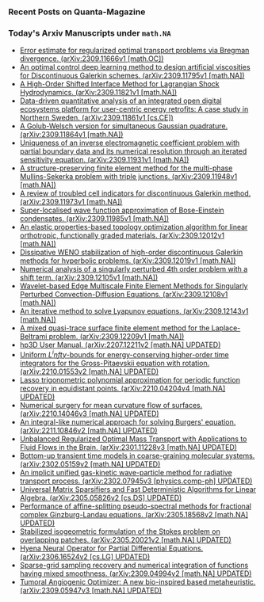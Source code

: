 ### Recent Posts on Quanta-Magazine
<!-- quanta starts -->

<!-- quanta ends -->
### Today's Arxiv Manuscripts under ``math.NA``
<!-- arxiv-math-na starts -->
* <a href="http://arxiv.org/abs/2309.11666">Error estimate for regularized optimal transport problems via Bregman divergence. (arXiv:2309.11666v1 [math.OC])</a>
* <a href="http://arxiv.org/abs/2309.11795">An optimal control deep learning method to design artificial viscosities for Discontinuous Galerkin schemes. (arXiv:2309.11795v1 [math.NA])</a>
* <a href="http://arxiv.org/abs/2309.11821">A High-Order Shifted Interface Method for Lagrangian Shock Hydrodynamics. (arXiv:2309.11821v1 [math.NA])</a>
* <a href="http://arxiv.org/abs/2309.11861">Data-driven quantitative analysis of an integrated open digital ecosystems platform for user-centric energy retrofits: A case study in Northern Sweden. (arXiv:2309.11861v1 [cs.CE])</a>
* <a href="http://arxiv.org/abs/2309.11864">A Golub-Welsch version for simultaneous Gaussian quadrature. (arXiv:2309.11864v1 [math.NA])</a>
* <a href="http://arxiv.org/abs/2309.11931">Uniqueness of an inverse electromagnetic coefficient problem with partial boundary data and its numerical resolution through an iterated sensitivity equation. (arXiv:2309.11931v1 [math.NA])</a>
* <a href="http://arxiv.org/abs/2309.11948">A structure-preserving finite element method for the multi-phase Mullins-Sekerka problem with triple junctions. (arXiv:2309.11948v1 [math.NA])</a>
* <a href="http://arxiv.org/abs/2309.11973">A review of troubled cell indicators for discontinuous Galerkin method. (arXiv:2309.11973v1 [math.NA])</a>
* <a href="http://arxiv.org/abs/2309.11985">Super-localised wave function approximation of Bose-Einstein condensates. (arXiv:2309.11985v1 [math.NA])</a>
* <a href="http://arxiv.org/abs/2309.12012">An elastic properties-based topology optimization algorithm for linear orthotropic, functionally graded materials. (arXiv:2309.12012v1 [math.NA])</a>
* <a href="http://arxiv.org/abs/2309.12019">Dissipative WENO stabilization of high-order discontinuous Galerkin methods for hyperbolic problems. (arXiv:2309.12019v1 [math.NA])</a>
* <a href="http://arxiv.org/abs/2309.12105">Numerical analysis of a singularly perturbed 4th order problem with a shift term. (arXiv:2309.12105v1 [math.NA])</a>
* <a href="http://arxiv.org/abs/2309.12108">Wavelet-based Edge Multiscale Finite Element Methods for Singularly Perturbed Convection-Diffusion Equations. (arXiv:2309.12108v1 [math.NA])</a>
* <a href="http://arxiv.org/abs/2309.12143">An iterative method to solve Lyapunov equations. (arXiv:2309.12143v1 [math.NA])</a>
* <a href="http://arxiv.org/abs/2309.12209">A mixed quasi-trace surface finite element method for the Laplace-Beltrami problem. (arXiv:2309.12209v1 [math.NA])</a>
* <a href="http://arxiv.org/abs/2207.12211">hp3D User Manual. (arXiv:2207.12211v2 [math.NA] UPDATED)</a>
* <a href="http://arxiv.org/abs/2210.01553">Uniform $L^infty$-bounds for energy-conserving higher-order time integrators for the Gross-Pitaevskii equation with rotation. (arXiv:2210.01553v2 [math.NA] UPDATED)</a>
* <a href="http://arxiv.org/abs/2210.04204">Lasso trigonometric polynomial approximation for periodic function recovery in equidistant points. (arXiv:2210.04204v4 [math.NA] UPDATED)</a>
* <a href="http://arxiv.org/abs/2210.14046">Numerical surgery for mean curvature flow of surfaces. (arXiv:2210.14046v3 [math.NA] UPDATED)</a>
* <a href="http://arxiv.org/abs/2211.10846">An integral-like numerical approach for solving Burgers' equation. (arXiv:2211.10846v2 [math.NA] UPDATED)</a>
* <a href="http://arxiv.org/abs/2301.11228">Unbalanced Regularized Optimal Mass Transport with Applications to Fluid Flows in the Brain. (arXiv:2301.11228v3 [math.NA] UPDATED)</a>
* <a href="http://arxiv.org/abs/2302.05159">Bottom-up transient time models in coarse-graining molecular systems. (arXiv:2302.05159v2 [math.NA] UPDATED)</a>
* <a href="http://arxiv.org/abs/2302.07945">An implicit unified gas-kinetic wave-particle method for radiative transport process. (arXiv:2302.07945v3 [physics.comp-ph] UPDATED)</a>
* <a href="http://arxiv.org/abs/2305.05826">Universal Matrix Sparsifiers and Fast Deterministic Algorithms for Linear Algebra. (arXiv:2305.05826v2 [cs.DS] UPDATED)</a>
* <a href="http://arxiv.org/abs/2305.18568">Performance of affine-splitting pseudo-spectral methods for fractional complex Ginzburg-Landau equations. (arXiv:2305.18568v2 [math.NA] UPDATED)</a>
* <a href="http://arxiv.org/abs/2305.20021">Stabilized isogeometric formulation of the Stokes problem on overlapping patches. (arXiv:2305.20021v2 [math.NA] UPDATED)</a>
* <a href="http://arxiv.org/abs/2306.16524">Hyena Neural Operator for Partial Differential Equations. (arXiv:2306.16524v2 [cs.LG] UPDATED)</a>
* <a href="http://arxiv.org/abs/2309.04994">Sparse-grid sampling recovery and numerical integration of functions having mixed smoothness. (arXiv:2309.04994v2 [math.NA] UPDATED)</a>
* <a href="http://arxiv.org/abs/2309.05947">Tumoral Angiogenic Optimizer: A new bio-inspired based metaheuristic. (arXiv:2309.05947v3 [math.NA] UPDATED)</a>
<!-- arxiv-math-na ends -->